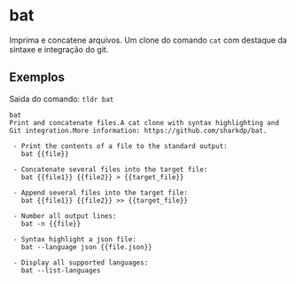 # bat

Imprima e concatene arquivos. Um clone do comando `cat` com destaque da sintaxe e integração do git. 



## Exemplos


Saida do comando: `tldr bat`


```
bat
Print and concatenate files.A cat clone with syntax highlighting and Git integration.More information: https://github.com/sharkdp/bat.

 - Print the contents of a file to the standard output:
   bat {{file}}

 - Concatenate several files into the target file:
   bat {{file1}} {{file2}} > {{target_file}}

 - Append several files into the target file:
   bat {{file1}} {{file2}} >> {{target_file}}

 - Number all output lines:
   bat -n {{file}}

 - Syntax highlight a json file:
   bat --language json {{file.json}}

 - Display all supported languages:
   bat --list-languages
```